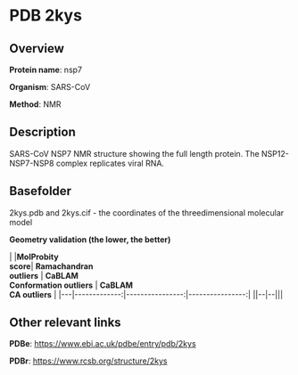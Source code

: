 # PDB 2kys

## Overview

**Protein name**: nsp7

**Organism**: SARS-CoV

**Method**: NMR

## Description

SARS-CoV NSP7 NMR structure showing the full length protein. The NSP12-NSP7-NSP8 complex replicates viral RNA.

## Basefolder

2kys.pdb and 2kys.cif - the coordinates of the threedimensional molecular model




**Geometry validation (the lower, the better)**

|   |**MolProbity<br>score**| **Ramachandran<br>outliers** | **CaBLAM<br>Conformation outliers** | **CaBLAM<br>CA outliers** |
|---|-------------:|----------------:|----------------:|
||--|--|||


## Other relevant links 
**PDBe**:  https://www.ebi.ac.uk/pdbe/entry/pdb/2kys
 
**PDBr**: https://www.rcsb.org/structure/2kys 
